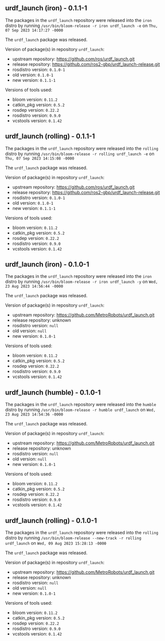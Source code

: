 ## urdf_launch (iron) - 0.1.1-1

The packages in the `urdf_launch` repository were released into the `iron` distro by running `/usr/bin/bloom-release -r iron urdf_launch -e` on `Thu, 07 Sep 2023 14:17:27 -0000`

The `urdf_launch` package was released.

Version of package(s) in repository `urdf_launch`:

- upstream repository: https://github.com/ros/urdf_launch.git
- release repository: https://github.com/ros2-gbp/urdf_launch-release.git
- rosdistro version: `0.1.0-1`
- old version: `0.1.0-1`
- new version: `0.1.1-1`

Versions of tools used:

- bloom version: `0.11.2`
- catkin_pkg version: `0.5.2`
- rosdep version: `0.22.2`
- rosdistro version: `0.9.0`
- vcstools version: `0.1.42`


## urdf_launch (rolling) - 0.1.1-1

The packages in the `urdf_launch` repository were released into the `rolling` distro by running `/usr/bin/bloom-release -r rolling urdf_launch -e` on `Thu, 07 Sep 2023 14:15:08 -0000`

The `urdf_launch` package was released.

Version of package(s) in repository `urdf_launch`:

- upstream repository: https://github.com/ros/urdf_launch.git
- release repository: https://github.com/ros2-gbp/urdf_launch-release.git
- rosdistro version: `0.1.0-1`
- old version: `0.1.0-1`
- new version: `0.1.1-1`

Versions of tools used:

- bloom version: `0.11.2`
- catkin_pkg version: `0.5.2`
- rosdep version: `0.22.2`
- rosdistro version: `0.9.0`
- vcstools version: `0.1.42`


## urdf_launch (iron) - 0.1.0-1

The packages in the `urdf_launch` repository were released into the `iron` distro by running `/usr/bin/bloom-release -r iron urdf_launch -y` on `Wed, 23 Aug 2023 14:56:44 -0000`

The `urdf_launch` package was released.

Version of package(s) in repository `urdf_launch`:

- upstream repository: https://github.com/MetroRobots/urdf_launch.git
- release repository: unknown
- rosdistro version: `null`
- old version: `null`
- new version: `0.1.0-1`

Versions of tools used:

- bloom version: `0.11.2`
- catkin_pkg version: `0.5.2`
- rosdep version: `0.22.2`
- rosdistro version: `0.9.0`
- vcstools version: `0.1.42`


## urdf_launch (humble) - 0.1.0-1

The packages in the `urdf_launch` repository were released into the `humble` distro by running `/usr/bin/bloom-release -r humble urdf_launch` on `Wed, 23 Aug 2023 14:54:36 -0000`

The `urdf_launch` package was released.

Version of package(s) in repository `urdf_launch`:

- upstream repository: https://github.com/MetroRobots/urdf_launch.git
- release repository: unknown
- rosdistro version: `null`
- old version: `null`
- new version: `0.1.0-1`

Versions of tools used:

- bloom version: `0.11.2`
- catkin_pkg version: `0.5.2`
- rosdep version: `0.22.2`
- rosdistro version: `0.9.0`
- vcstools version: `0.1.42`


## urdf_launch (rolling) - 0.1.0-1

The packages in the `urdf_launch` repository were released into the `rolling` distro by running `/usr/bin/bloom-release --new-track -r rolling urdf_launch` on `Wed, 09 Aug 2023 15:28:13 -0000`

The `urdf_launch` package was released.

Version of package(s) in repository `urdf_launch`:

- upstream repository: https://github.com/MetroRobots/urdf_launch.git
- release repository: unknown
- rosdistro version: `null`
- old version: `null`
- new version: `0.1.0-1`

Versions of tools used:

- bloom version: `0.11.2`
- catkin_pkg version: `0.5.2`
- rosdep version: `0.22.2`
- rosdistro version: `0.9.0`
- vcstools version: `0.1.42`


